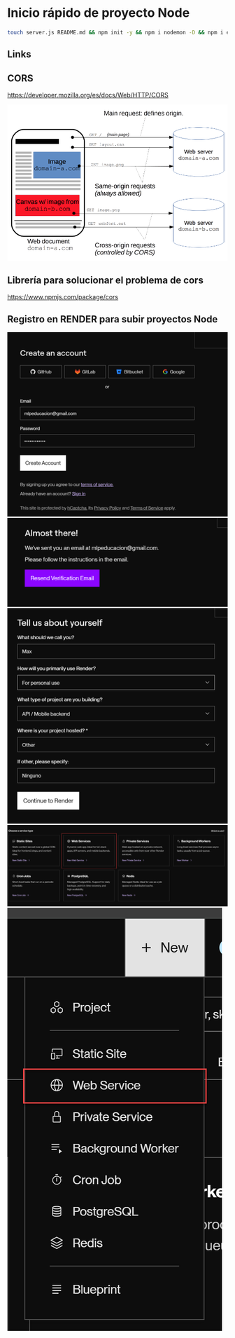 # Inicio rápido de proyecto Node

```sh
touch server.js README.md && npm init -y && npm i nodemon -D && npm i express cors
```

## Links


## CORS

<https://developer.mozilla.org/es/docs/Web/HTTP/CORS>


![cors](_ref/cors.png)

## Librería para solucionar el problema de cors

<https://www.npmjs.com/package/cors>

## Registro en RENDER para subir proyectos Node

![Alt text](_ref/image.png)
![Alt text](_ref/image-1.png)
![Alt text](_ref/image-2.png)
![Alt text](_ref/image-3.png)
![Alt text](_ref/image-4.png)


